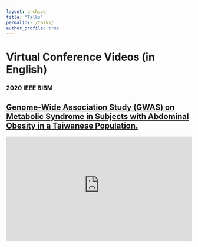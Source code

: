```yaml
---
layout: archive
title: "Talks"
permalink: /talks/
author_profile: true
---
```

Virtual Conference Videos (in English) 
===
### 2020 IEEE BIBM
## [Genome-Wide Association Study (GWAS) on Metabolic Syndrome in Subjects with Abdominal Obesity in a Taiwanese Population.](https://youtu.be/k5Ry3qH8thU)
<style>.embed-container { position: relative; padding-bottom: 56.25%; height: 0; overflow: hidden; max-width: 100%; } .embed-container iframe, .embed-container object, .embed-container embed { position: absolute; top: 0; left: 0; width: 100%; height: 100%; }</style><div class='embed-container'><iframe width='560' height='315' src='https://www.youtube-nocookie.com/embed/k5Ry3qH8thU' frameborder='0' allow='accelerometer; autoplay; encrypted-media; gyroscope; picture-in-picture' allowfullscreen></iframe></div>

